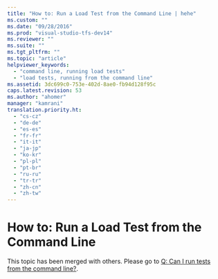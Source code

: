 ```yaml
---
title: "How to: Run a Load Test from the Command Line | hehe"
ms.custom: ""
ms.date: "09/28/2016"
ms.prod: "visual-studio-tfs-dev14"
ms.reviewer: ""
ms.suite: ""
ms.tgt_pltfrm: ""
ms.topic: "article"
helpviewer_keywords: 
  - "command line, running load tests"
  - "load tests, running from the command line"
ms.assetid: 3dc699c0-753e-402d-8ae0-fb94d128f95c
caps.latest.revision: 53
ms.author: "ahomer"
manager: "kamrani"
translation.priority.ht: 
  - "cs-cz"
  - "de-de"
  - "es-es"
  - "fr-fr"
  - "it-it"
  - "ja-jp"
  - "ko-kr"
  - "pl-pl"
  - "pt-br"
  - "ru-ru"
  - "tr-tr"
  - "zh-cn"
  - "zh-tw"
---
```

# How to: Run a Load Test from the Command Line
This topic has been merged with others. Please go to [Q: Can I run tests from the command line?](http://msdn.microsoft.com/en-us/7041cbcf-9ab1-4579-98ff-8f296aeaded4).  
  
##  <a name="Single"></a>